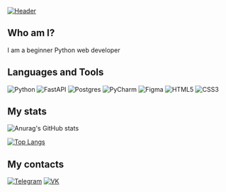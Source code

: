 [![Header](https://github.com/MarifMagomedov/MarifMagomedov/blob/main/mylivewallpapers.com-Demon-Slayer-Kimetsu-No-Yaiba-Snowfall.gif)](https://vk.com/magabreik)

## Who am I?
I am a beginner Python web developer

## Languages and Tools
![Python](https://img.shields.io/badge/python-3670A0?style=for-the-badge&logo=python&logoColor=ffdd54)
![FastAPI](https://img.shields.io/badge/FastAPI-005571?style=for-the-badge&logo=fastapi)
![Postgres](https://img.shields.io/badge/postgres-%23316192.svg?style=for-the-badge&logo=postgresql&logoColor=white)
![PyCharm](https://img.shields.io/badge/pycharm-143?style=for-the-badge&logo=pycharm&logoColor=black&color=black&labelColor=green)
![Figma](https://img.shields.io/badge/figma-%23F24E1E.svg?style=for-the-badge&logo=figma&logoColor=white)
![HTML5](https://img.shields.io/badge/html5-%23E34F26.svg?style=for-the-badge&logo=html5&logoColor=white)
![CSS3](https://img.shields.io/badge/css3-%231572B6.svg?style=for-the-badge&logo=css3&logoColor=white)

## My stats
![Anurag's GitHub stats](https://github-readme-stats.vercel.app/api?username=MarifMagomedov&show_icons=true&theme=tokyonight)

[![Top Langs](https://github-readme-stats.vercel.app/api/top-langs/?username=MarifMagomedov&theme=tokyonight&count_private=true)](https://github.com/anuraghazra/github-readme-stats)


## My contacts
[![Telegram](https://img.shields.io/badge/-Telegram-090909?style=for-the-badge&logo=telegram)](https://t.me/magohaise)
[![VK](https://img.shields.io/badge/-VK-090909?style=for-the-badge&logo=vk)](https://vk.com/magabreik)
